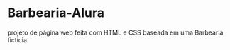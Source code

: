 # <h1>Barbearia-Alura</h1>

projeto de página web feita com HTML e CSS baseada em uma Barbearia fictícia.
